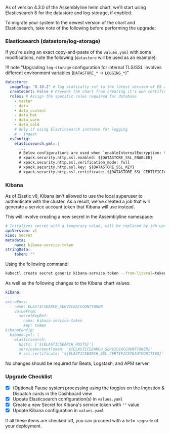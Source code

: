 As of version 4.3.0 of the Assemblyline helm chart, we'll start using Elasticsearch 8 for the datastore and log-storage, if enabled.

To migrate your system to the newest version of the chart and Elasticsearch, take note of the following before performing the upgrade:

### Elasticsearch (datastore/log-storage)
If you're using an exact copy-and-paste of the `values.yaml` with some modifications, note the following (`datastore` will be used as an example):

!!! note "Upgrading `log-storage` configuration for internal TLS/SSL involves different environment variables (`DATASTORE_*` → `LOGGING_*`)"

```yaml
datastore:
  imageTag: "8.10.2" # Tag statically set to the latest version of ES at the time of writing
  createCert: False # Prevent the chart from creating it's own certificates
  roles: # Assign the specific roles required for database
    - master
    - data
    - data_content
    - data_hot
    - data_warm
    - data_cold
    # Only if using Elasticsearch instance for logging
    # - ingest
  esConfig:
    elasticsearch.yml: |
      ...
      # Below configurations are used when `enableInternalEncryption: true`
      # xpack.security.http.ssl.enabled: ${DATASTORE_SSL_ENABLED}
      # xpack.security.http.ssl.verification_mode: full
      # xpack.security.http.ssl.key: ${DATASTORE_SSL_KEY}
      # xpack.security.http.ssl.certificate: ${DATASTORE_SSL_CERTIFICIATE}
```


### Kibana
As of Elastic v8, Kibana isn't allowed to use the local superuser to authenticate with the cluster. As a result, we've created a job that will generate a service account token that Kibana will use instead.

This will involve creating a new secret in the Assemblyline namespace:
```yaml
# Initalizes secret with a temporary value, will be replaced by job upon helm (install|upgrade)
apiVersion: v1
kind: Secret
metadata:
    name: kibana-service-token
stringData:
    token: ""
```

Using the following command:
```bash
kubectl create secret generic kibana-service-token --from-literal=token="" -n <al_ns>
```

As well as the following changes to the Kibana chart values:
```yaml
kibana:
...
extraEnvs:
  - name: ELASTICSEARCH_SERVICEACCOUNTTOKEN
    valueFrom:
      secretKeyRef:
        name: kibana-service-token
        key: token
kibanaConfig:
  kibana.yml: |
    elasticsearch:
      hosts: ['${ELASTICSEARCH_HOSTS}']
      serviceAccountToken: '${ELASTICSEARCH_SERVICEACCOUNTTOKEN}'
      # ssl.certificate: '${ELASTICSEARCH_SSL_CERTIFICATEAUTHORITIES}'
```

No changes should be required for Beats, Logstash, and APM server

### Upgrade Checklist
- [x] (Optional) Pause system processing using the toggles on the Ingestion & Dispatch cards in the Dashboard view
- [x] Update Elasticsearch configuration(s) in `values.yaml`
- [x] Create a new Secret for Kibana's service token with `""` value
- [x] Update Kibana configuration in `values.yaml`

If all these items are checked off, you can proceed with a `helm upgrade` of your deployment.
